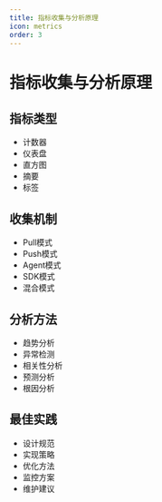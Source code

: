 ```yaml
---
title: 指标收集与分析原理
icon: metrics
order: 3
---
```


# 指标收集与分析原理

## 指标类型
- 计数器
- 仪表盘
- 直方图
- 摘要
- 标签

## 收集机制
- Pull模式
- Push模式
- Agent模式
- SDK模式
- 混合模式

## 分析方法
- 趋势分析
- 异常检测
- 相关性分析
- 预测分析
- 根因分析

## 最佳实践
- 设计规范
- 实现策略
- 优化方法
- 监控方案
- 维护建议
